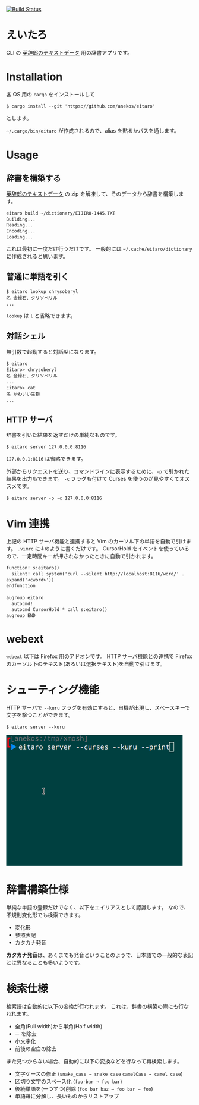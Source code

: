 [![Build Status](https://travis-ci.org/anekos/eitaro.svg?branch=master)](https://travis-ci.org/anekos/eitaro)


# えいたろ

CLI の [英辞郎のテキストデータ](https://booth.pm/ja/items/777563) 用の辞書アプリです。


# Installation

各 OS 用の `cargo` をインストールして

```
$ cargo install --git 'https://github.com/anekos/eitaro'
```

とします。

`~/.cargo/bin/eitaro` が作成されるので、alias を貼るかパスを通します。


# Usage

## 辞書を構築する

[英辞郎のテキストデータ](https://booth.pm/ja/items/777563) の zip を解凍して、そのデータから辞書を構築します。

```
eitaro build ~/dictionary/EIJIRO-1445.TXT
Building...
Reading...
Encoding...
Loading...
```

これは最初に一度だけ行うだけです。
一般的には `~/.cache/eitaro/dictionary` に作成されると思います。


## 普通に単語を引く

```
$ eitaro lookup chrysoberyl
名 金緑石、クリソベリル
...
```

`lookup` は `l` と省略できます。


## 対話シェル

無引数で起動すると対話型になります。

```
$ eitaro
Eitaro> chrysoberyl
名 金緑石、クリソベリル
...
Eitaro> cat
名 かわいい生物
...
```

## HTTP サーバ

辞書を引いた結果を返すだけの単純なものです。

```
$ eitaro server 127.0.0.0:8116
```

`127.0.0.1:8116` は省略できます。


外部からリクエストを送り、コマンドラインに表示するために、`-p` で引かれた結果を出力もできます。
`-c` フラグも付けて Curses を使うのが見やすくてオススメです。

```
$ eitaro server -p -c 127.0.0.0:8116
```


# Vim 連携

上記の HTTP サーバ機能と連携すると Vim のカーソル下の単語を自動で引けます。
`.vimrc` に↓のように書くだけです。
CursorHold をイベントを使っているので、一定時間キーが押されなかったときに自動で引かれます。

```
function! s:eitaro()
  silent! call system('curl --silent http://localhost:8116/word/' . expand('<cword>'))
endfunction

augroup eitaro
  autocmd!
  autocmd CursorHold * call s:eitaro()
augroup END
```


# webext

`webext` 以下は Firefox 用のアドオンです。
HTTP サーバ機能との連携で Firefox のカーソル下のテキスト(あるいは選択テキスト)を自動で引けます。


# シューティング機能

HTTP サーバで `--kuru` フラグを有効にすると、自機が出現し、スペースキーで文字を撃つことができます。

```
$ eitaro server --kuru
```

![kuru](kuru-shooting.gif)


# 辞書構築仕様

単純な単語の登録だけでなく、以下をエイリアスとして認識します。
なので、不規則変化形でも検索できます。

- 変化形
- 参照表記
- カタカナ発音

**カタカナ発音**は、あくまでも発音ということのようで、日本語での一般的な表記とは異なることも多いようです。


# 検索仕様

検索語は自動的に以下の変換が行われます。
これは、辞書の構築の際にも行なわれます。

- 全角(Full width)から半角(Half width)
- `ー` を除去
- 小文字化
- 前後の空白の除去


また見つからない場合、自動的に以下の変換などを行なって再検索します。

- 文字ケースの修正 (`snake_case → snake case` `camelCase → camel case`)
- 区切り文字のスペース化 (`foo-bar → foo bar`)
- 後続単語を(一つずつ)削除 (`foo bar baz → foo bar → foo`)
- 単語毎に分解し、長いものからリストアップ
